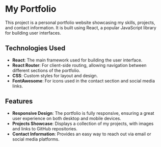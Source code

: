 # My Portfolio

This project is a personal portfolio website showcasing my skills, projects, and contact information. It is built using React, a popular JavaScript library for building user interfaces.

## Technologies Used

- **React**: The main framework used for building the user interface.
- **React Router**: For client-side routing, allowing navigation between different sections of the portfolio.
- **CSS**: Custom styles for layout and design.
- **FontAwesome**: For icons used in the contact section and social media links.

## Features

- **Responsive Design**: The portfolio is fully responsive, ensuring a great user experience on both desktop and mobile devices.
- **Projects Showcase**: Displays a collection of my projects, with images and links to GitHub repositories.
- **Contact Information**: Provides an easy way to reach out via email or social media platforms.
